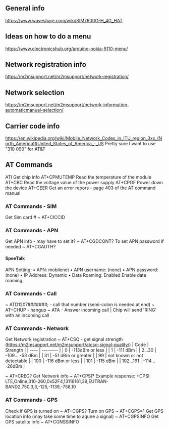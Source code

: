 ## General info
https://www.waveshare.com/wiki/SIM7600G-H_4G_HAT

## Ideas on how to do a menu
https://www.electronicshub.org/arduino-nokia-5110-menu/
## Network registration info
https://m2msupport.net/m2msupport/network-registration/

## Network selection
https://m2msupport.net/m2msupport/network-information-automaticmanual-selection/

## Carrier code info
https://en.wikipedia.org/wiki/Mobile_Network_Codes_in_ITU_region_3xx_(North_America)#United_States_of_America_-_US
Pretty sure I want to use "310 090" for AT&T

## AT Commands
ATI Get chip info
AT+CPMUTEMP Read the temperature of the module
AT+CBC Read the voltage value of the power supply
AT+CPOF Power down the device
AT+CEER Get an error repors - page 403 of the AT command manual

### AT Commands - SIM
Get Sim card #
~ AT+CICCID

### AT Commands - APN
Get APN info - may have to set it?
~ AT+CGDCONT?
To set APN password if needed
~ AT+CGAUTH?

#### SpeeTalk
APN Setting:
• APN: mobilenet
• APN username: (none)
• APN password: (none)
• IP Address: Dynamic
• Data Roaming: Enabled
Enable data roaming.

### AT Commands - Call
~ ATD1207#######; - call that number (semi-colon is needed at end)
~ AT+CHUP - hangup
~ ATA - Answer incoming call | Chip will send 'RING' with an incoming call

### AT Commands - Network
Get Network registration
~ AT+CSQ - get signal strength (https://m2msupport.net/m2msupport/atcsq-signal-quality/)
| Code | Strength |
| ---- | -------- |
| 0 | -113dBm or less |
| 1 | -111 dBm |
| 2...30 | -109... -53 dBm |
| 31 | -51 dBm or greater |
| 99 | not known or not detectable |
| 100 | -116 dBm or less |
| 101 | -115 dBm |
| 102...191 | -114... -26dBm |
    
~ AT+CREG?
Get Network info
~ AT+CPSI?
    Example response: +CPSI: LTE,Online,310-260,0x52F4,13116161,39,EUTRAN-BAND2,750,3,3,-125,-1139,-758,10


### AT Commands - GPS
Check if GPS is turned on
~ AT+CGPS?
Turn on GPS
~ AT+CGPS=1
Get GPS location info (may take some time to aquire a signal)
~ AT+CGPSINFO
Get GPS satelite info
~ AT+CGNSSINFO
